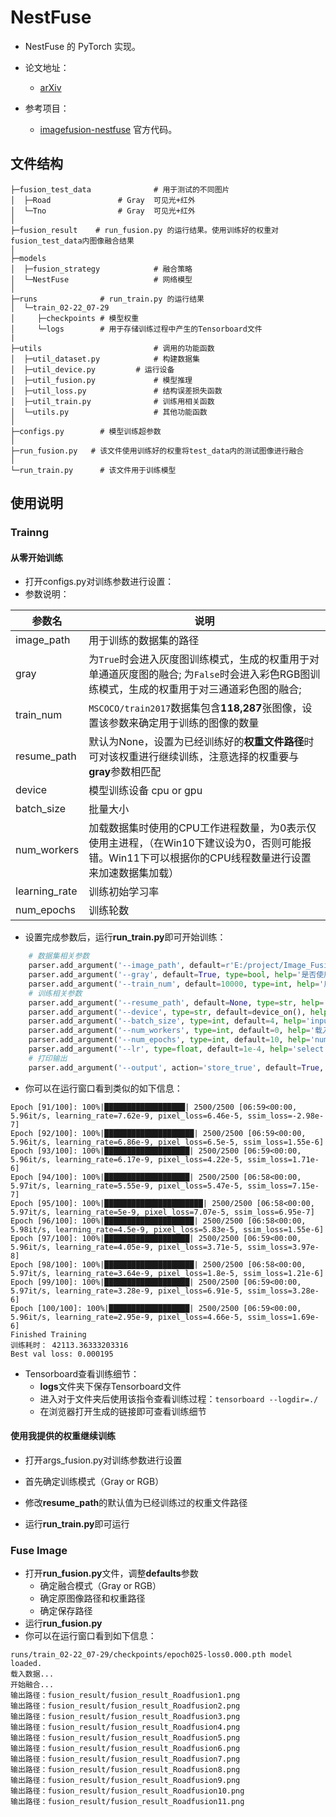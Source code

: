 # NestFuse

* NestFuse 的 PyTorch 实现。

* 论文地址：
  - [arXiv](https://arxiv.org/abs/2007.00328)

* 参考项目：
  - [imagefusion-nestfuse](https://github.com/hli1221/imagefusion-nestfuse) 官方代码。

## 文件结构
```shell
├─fusion_test_data              # 用于测试的不同图片
│  ├─Road          	  	# Gray  可见光+红外
│  └─Tno           		# Gray  可见光+红外
│ 
├─fusion_result    # run_fusion.py 的运行结果。使用训练好的权重对fusion_test_data内图像融合结果 
│ 
├─models       
│  ├─fusion_strategy            # 融合策略              
│  └─NestFuse                   # 网络模型
│ 
├─runs              # run_train.py 的运行结果
│  └─train_02-22_07-29
│     ├─checkpoints # 模型权重
│     └─logs        # 用于存储训练过程中产生的Tensorboard文件
|
├─utils      	                # 调用的功能函数
│  ├─util_dataset.py            # 构建数据集
│  ├─util_device.py        	# 运行设备 
│  ├─util_fusion.py             # 模型推理
│  ├─util_loss.py            	# 结构误差损失函数
│  ├─util_train.py            	# 训练用相关函数
│  └─utils.py                   # 其他功能函数
│ 
├─configs.py 	    # 模型训练超参数
│ 
├─run_fusion.py   # 该文件使用训练好的权重将test_data内的测试图像进行融合
│ 
└─run_train.py      # 该文件用于训练模型

```



## 使用说明

### Trainng

#### 从零开始训练

* 打开configs.py对训练参数进行设置：
* 参数说明：

| 参数名              | 说明                                                                              |
|------------------|---------------------------------------------------------------------------------|
| image_path       | 用于训练的数据集的路径                                                                     |
| gray             | 为`True`时会进入灰度图训练模式，生成的权重用于对单通道灰度图的融合; 为`False`时会进入彩色RGB图训练模式，生成的权重用于对三通道彩色图的融合; |
| train_num        | `MSCOCO/train2017`数据集包含**118,287**张图像，设置该参数来确定用于训练的图像的数量                        |
| resume_path      | 默认为None，设置为已经训练好的**权重文件路径**时可对该权重进行继续训练，注意选择的权重要与**gray**参数相匹配                  |
| device           | 模型训练设备 cpu or gpu                                                               |
| batch_size       | 批量大小                                                                            |
| num_workers      | 加载数据集时使用的CPU工作进程数量，为0表示仅使用主进程，（在Win10下建议设为0，否则可能报错。Win11下可以根据你的CPU线程数量进行设置来加速数据集加载） |
| learning_rate    | 训练初始学习率                                                                            |
| num_epochs       | 训练轮数                                                                               |

* 设置完成参数后，运行**run_train.py**即可开始训练：

```python
    # 数据集相关参数
    parser.add_argument('--image_path', default=r'E:/project/Image_Fusion/DATA/COCO/train2017', type=str, help='数据集路径')
    parser.add_argument('--gray', default=True, type=bool, help='是否使用灰度模式')
    parser.add_argument('--train_num', default=10000, type=int, help='用于训练的图像数量')
    # 训练相关参数
    parser.add_argument('--resume_path', default=None, type=str, help='导入已训练好的模型路径')
    parser.add_argument('--device', type=str, default=device_on(), help='训练设备')
    parser.add_argument('--batch_size', type=int, default=4, help='input batch size, default=4')
    parser.add_argument('--num_workers', type=int, default=0, help='载入数据集所调用的cpu线程数')
    parser.add_argument('--num_epochs', type=int, default=10, help='number of epochs to train for, default=10')
    parser.add_argument('--lr', type=float, default=1e-4, help='select the learning rate, default=1e-2')
    # 打印输出
    parser.add_argument('--output', action='store_true', default=True, help="shows output")
```

* 你可以在运行窗口看到类似的如下信息：

```
Epoch [91/100]: 100%|██████████████████| 2500/2500 [06:59<00:00,  5.96it/s, learning_rate=7.62e-9, pixel_loss=6.46e-5, ssim_loss=-2.98e-7]
Epoch [92/100]: 100%|████████████████████| 2500/2500 [06:59<00:00,  5.96it/s, learning_rate=6.86e-9, pixel_loss=6.5e-5, ssim_loss=1.55e-6]
Epoch [93/100]: 100%|███████████████████| 2500/2500 [06:59<00:00,  5.96it/s, learning_rate=6.17e-9, pixel_loss=4.22e-5, ssim_loss=1.71e-6]
Epoch [94/100]: 100%|███████████████████| 2500/2500 [06:58<00:00,  5.97it/s, learning_rate=5.55e-9, pixel_loss=5.47e-5, ssim_loss=7.15e-7]
Epoch [95/100]: 100%|██████████████████████| 2500/2500 [06:58<00:00,  5.97it/s, learning_rate=5e-9, pixel_loss=7.07e-5, ssim_loss=6.95e-7]
Epoch [96/100]: 100%|████████████████████| 2500/2500 [06:58<00:00,  5.98it/s, learning_rate=4.5e-9, pixel_loss=5.83e-5, ssim_loss=1.55e-6]
Epoch [97/100]: 100%|███████████████████| 2500/2500 [06:59<00:00,  5.96it/s, learning_rate=4.05e-9, pixel_loss=3.71e-5, ssim_loss=3.97e-8]
Epoch [98/100]: 100%|████████████████████| 2500/2500 [06:58<00:00,  5.97it/s, learning_rate=3.64e-9, pixel_loss=1.8e-5, ssim_loss=1.21e-6]
Epoch [99/100]: 100%|███████████████████| 2500/2500 [06:59<00:00,  5.97it/s, learning_rate=3.28e-9, pixel_loss=6.91e-5, ssim_loss=3.28e-6]
Epoch [100/100]: 100%|██████████████████| 2500/2500 [06:59<00:00,  5.96it/s, learning_rate=2.95e-9, pixel_loss=4.66e-5, ssim_loss=1.69e-6]
Finished Training
训练耗时： 42113.36333203316
Best val loss: 0.000195
```

* Tensorboard查看训练细节：
  * **logs**文件夹下保存Tensorboard文件
  * 进入对于文件夹后使用该指令查看训练过程：`tensorboard --logdir=./`
  * 在浏览器打开生成的链接即可查看训练细节

#### 使用我提供的权重继续训练

* 打开args_fusion.py对训练参数进行设置
* 首先确定训练模式（Gray or RGB）
* 修改**resume_path**的默认值为已经训练过的权重文件路径

* 运行**run_train.py**即可运行



### Fuse Image

* 打开**run_fusion.py**文件，调整**defaults**参数
  * 确定融合模式（Gray or RGB）
  * 确定原图像路径和权重路径
  * 确定保存路径
* 运行**run_fusion.py**
* 你可以在运行窗口看到如下信息：

```shell
runs/train_02-22_07-29/checkpoints/epoch025-loss0.000.pth model loaded.
载入数据...
开始融合...
输出路径：fusion_result/fusion_result_Roadfusion1.png
输出路径：fusion_result/fusion_result_Roadfusion2.png
输出路径：fusion_result/fusion_result_Roadfusion3.png
输出路径：fusion_result/fusion_result_Roadfusion4.png
输出路径：fusion_result/fusion_result_Roadfusion5.png
输出路径：fusion_result/fusion_result_Roadfusion6.png
输出路径：fusion_result/fusion_result_Roadfusion7.png
输出路径：fusion_result/fusion_result_Roadfusion8.png
输出路径：fusion_result/fusion_result_Roadfusion9.png
输出路径：fusion_result/fusion_result_Roadfusion10.png
输出路径：fusion_result/fusion_result_Roadfusion11.png
```











